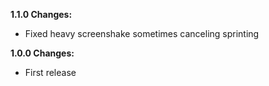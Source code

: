 **1.1.0 Changes:**

* Fixed heavy screenshake sometimes canceling sprinting

**1.0.0 Changes:**

* First release